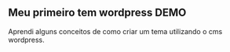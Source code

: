 ## Meu primeiro tem wordpress DEMO

Aprendi alguns conceitos de como criar um tema utilizando o cms wordpress.